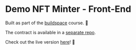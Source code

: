 # Demo NFT Minter - Front-End

Built as part of the [buildspace](https://buildspace.so/) course. 👏

The contract is available in a [separate repo](https://github.com/EvgenyNazarovs/NFT-Minter-Contract).

Check out the live version [here](http://www.eugenes-first-nft.com.s3-website-eu-west-1.amazonaws.com/)! 🦊
